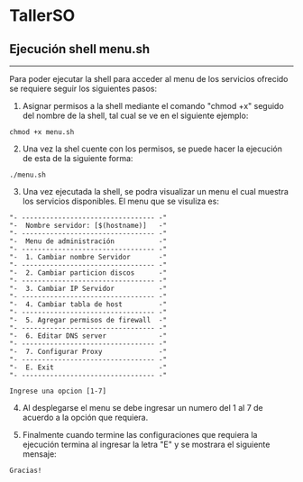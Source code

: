 # TallerSO

## Ejecución shell menu.sh 

---------------------

Para poder ejecutar la shell para acceder al menu de los servicios ofrecido se requiere seguir los siguientes pasos:

1. Asignar permisos a la shell mediante el comando "chmod +x" seguido del nombre de la shell, tal cual se ve en el siguiente ejemplo:

```
chmod +x menu.sh
```

2. Una vez la shel cuente con los permisos, se puede hacer la ejecución de esta de la siguiente forma:

```
./menu.sh
```

3. Una vez ejecutada la shell, se podra visualizar un menu el cual muestra los servicios disponibles. El menu que se visuliza es:

```
"- --------------------------------- -"
"-  Nombre servidor: [$(hostname)]   -"
"- --------------------------------- -"
"-  Menu de administración           -"
"- --------------------------------- -"
"-  1. Cambiar nombre Servidor       -"
"- --------------------------------- -"
"-  2. Cambiar particion discos      -"
"- --------------------------------- -"
"-  3. Cambiar IP Servidor           -"
"- --------------------------------- -"
"-  4. Cambiar tabla de host         -"
"- --------------------------------- -"
"-  5. Agregar permisos de firewall  -"
"- --------------------------------- -"
"-  6. Editar DNS server             -"
"- --------------------------------- -"
"-  7. Configurar Proxy              -"
"- --------------------------------- -"
"-  E. Exit                          -"
"- --------------------------------- -"

Ingrese una opcion [1-7]
```
4. Al desplegarse el menu se debe ingresar un numero del 1 al 7 de acuerdo a la opción que requiera.

5. Finalmente cuando termine las configuraciones que requiera la ejecución termina al ingresar la letra "E" y se mostrara el siguiente mensaje:

```
Gracias!
```
